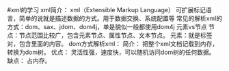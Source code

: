#xml的学习
xml简介：
    xml（Extensible Markup Language） 可扩展标记语言，简单的说就是描述数据的方式。用于数据交换、系统配置等
    常见的解析xml的方式：dom、sax、jdom、dom4j，单是貌似一般都使用dom4j
    元素vs节点
        节点：节点范围比较广，包含元素节点、属性节点、文本节点。
        元素：就是标签对，包含里面的内容。
dom方式解析xml：
    简介：
        把整个xml文档记载到内存，转换为dom树。
    优点：
        灵活性强，速度快，可以随机访问dom树的任何数据。
    缺点：
        占内存。